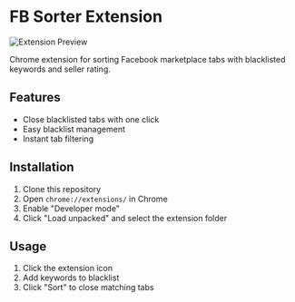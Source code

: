 # FB Sorter Extension

![Extension Preview](screenshots/preview.png)

Chrome extension for sorting Facebook marketplace tabs with blacklisted keywords and seller rating.

## Features

- Close blacklisted tabs with one click
- Easy blacklist management
- Instant tab filtering

## Installation

1. Clone this repository
2. Open `chrome://extensions/` in Chrome
3. Enable "Developer mode"
4. Click "Load unpacked" and select the extension folder

## Usage

1. Click the extension icon
2. Add keywords to blacklist
3. Click "Sort" to close matching tabs
